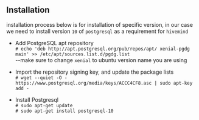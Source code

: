 ## Installation
installation process below is for installation of specific version, in our case we need to install version `10` of `postgresql` as a requirement for `hivemind`
<br />

- Add PostgreSQL apt repository <br />
```# echo 'deb http://apt.postgresql.org/pub/repos/apt/ xenial-pgdg main' >> /etc/apt/sources.list.d/pgdg.list``` <br /> --make sure to change `xenial` to ubuntu version name you are using

- Import the repository signing key, and update the package lists <br />
```# wget --quiet -O - https://www.postgresql.org/media/keys/ACCC4CF8.asc | sudo apt-key add -```

- Install Postgresql <br />
```# sudo apt-get update``` <br /> 
```# sudo apt-get install postgresql-10```
